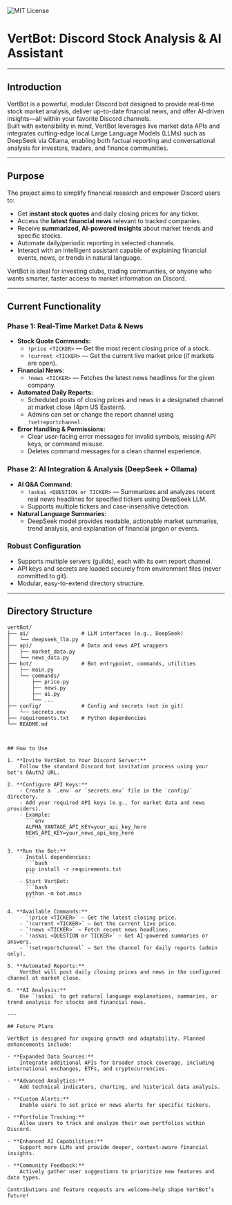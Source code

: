 ![MIT License](https://img.shields.io/badge/license-MIT-blue.svg)

# VertBot: Discord Stock Analysis & AI Assistant

---

## Introduction

VertBot is a powerful, modular Discord bot designed to provide real-time stock market analysis, deliver up-to-date financial news, and offer AI-driven insights—all within your favorite Discord channels.  
Built with extensibility in mind, VertBot leverages live market data APIs and integrates cutting-edge local Large Language Models (LLMs) such as DeepSeek via Ollama, enabling both factual reporting and conversational analysis for investors, traders, and finance communities.

---

## Purpose

The project aims to simplify financial research and empower Discord users to:

- Get **instant stock quotes** and daily closing prices for any ticker.
- Access the **latest financial news** relevant to tracked companies.
- Receive **summarized, AI-powered insights** about market trends and specific stocks.
- Automate daily/periodic reporting in selected channels.
- Interact with an intelligent assistant capable of explaining financial events, news, or trends in natural language.

VertBot is ideal for investing clubs, trading communities, or anyone who wants smarter, faster access to market information on Discord.

---

## Current Functionality

### Phase 1: Real-Time Market Data & News

- **Stock Quote Commands:**  
  - `!price <TICKER>` — Get the most recent closing price of a stock.
  - `!current <TICKER>` — Get the current live market price (if markets are open).
- **Financial News:**  
  - `!news <TICKER>` — Fetches the latest news headlines for the given company.
- **Automated Daily Reports:**  
  - Scheduled posts of closing prices and news in a designated channel at market close (4pm US Eastern).
  - Admins can set or change the report channel using `!setreportchannel`.
- **Error Handling & Permissions:**  
  - Clear user-facing error messages for invalid symbols, missing API keys, or command misuse.
  - Deletes command messages for a clean channel experience.

### Phase 2: AI Integration & Analysis (DeepSeek + Ollama)

- **AI Q&A Command:**  
  - `!askai <QUESTION or TICKER>` — Summarizes and analyzes recent real news headlines for specified tickers using DeepSeek LLM.
  - Supports multiple tickers and case-insensitive detection.
- **Natural Language Summaries:**  
  - DeepSeek model provides readable, actionable market summaries, trend analysis, and explanation of financial jargon or events.

### Robust Configuration

- Supports multiple servers (guilds), each with its own report channel.
- API keys and secrets are loaded securely from environment files (never committed to git).
- Modular, easy-to-extend directory structure.

---

## Directory Structure

```plaintext
vertBot/
├── ai/                 # LLM interfaces (e.g., DeepSeek)
│   └── deepseek_llm.py
├── api/                # Data and news API wrappers
│   ├── market_data.py
│   └── news_data.py
├── bot/                # Bot entrypoint, commands, utilities
│   ├── main.py
│   └── commands/
│       ├── price.py
│       ├── news.py
│       ├── ai.py
│       └── ...
├── config/             # Config and secrets (not in git)
│   └── secrets.env
├── requirements.txt    # Python dependencies
└── README.md



## How to Use

1. **Invite VertBot to Your Discord Server:**  
    Follow the standard Discord bot invitation process using your bot's OAuth2 URL.

2. **Configure API Keys:**  
    - Create a `.env` or `secrets.env` file in the `config/` directory.
    - Add your required API keys (e.g., for market data and news providers).  
    - Example:
      ```env
      ALPHA_VANTAGE_API_KEY=your_api_key_here
      NEWS_API_KEY=your_news_api_key_here
      ```

3. **Run the Bot:**  
    - Install dependencies:  
      ```bash
      pip install -r requirements.txt
      ```
    - Start VertBot:  
      ```bash
      python -m bot.main
      ```

4. **Available Commands:**  
    - `!price <TICKER>` — Get the latest closing price.
    - `!current <TICKER>` — Get the current live price.
    - `!news <TICKER>` — Fetch recent news headlines.
    - `!askai <QUESTION or TICKER>` — Get AI-powered summaries or answers.
    - `!setreportchannel` — Set the channel for daily reports (admin only).

5. **Automated Reports:**  
    VertBot will post daily closing prices and news in the configured channel at market close.

6. **AI Analysis:**  
    Use `!askai` to get natural language explanations, summaries, or trend analysis for stocks and financial news.

---

## Future Plans

VertBot is designed for ongoing growth and adaptability. Planned enhancements include:

- **Expanded Data Sources:**  
    Integrate additional APIs for broader stock coverage, including international exchanges, ETFs, and cryptocurrencies.

- **Advanced Analytics:**  
    Add technical indicators, charting, and historical data analysis.

- **Custom Alerts:**  
    Enable users to set price or news alerts for specific tickers.

- **Portfolio Tracking:**  
    Allow users to track and analyze their own portfolios within Discord.

- **Enhanced AI Capabilities:**  
    Support more LLMs and provide deeper, context-aware financial insights.

- **Community Feedback:**  
    Actively gather user suggestions to prioritize new features and data types.

Contributions and feature requests are welcome—help shape VertBot’s future!
